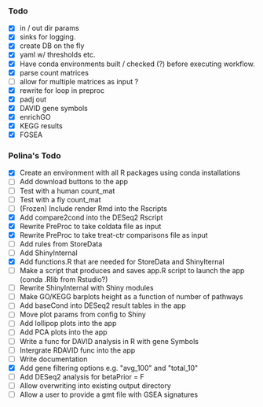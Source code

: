### Todo

   - [x] in / out dir params
   - [x] sinks for logging.
   - [x] create DB on the fly
   - [x] yaml w/ thresholds etc.
   - [x] Have conda environments built / checked (?) before executing workflow.
   - [x] parse count matrices
   - [ ] allow for multiple matrices as input ?
   - [x] rewrite for loop in preproc
   - [x] padj out
   - [x] DAVID gene symbols
   - [x] enrichGO
   - [x] KEGG results
   - [x] FGSEA

### Polina's Todo

   - [x] Create an environment with all R packages using conda installations
   - [ ] Add download buttons to the app
   - [ ] Test with a human count_mat
   - [ ] Test with a fly count_mat
   - [ ] (Frozen) Include render Rmd into the Rscripts
   - [x] Add compare2cond into the DESeq2 Rscript
   - [x] Rewrite PreProc to take coldata file as input
   - [x] Rewrite PreProc to take treat-ctr comparisons file as input
   - [ ] Add rules from StoreData
   - [ ] Add ShinyInternal
   - [x] Add functions.R that are needed for StoreData and ShinyIternal
   - [ ] Make a script that produces and saves app.R script to launch the app (conda .Rlib from Rstudio?)
   - [ ] Rewrite ShinyInternal with Shiny modules
   - [ ] Make GO/KEGG barplots height as a function of number of pathways
   - [ ] Add baseCond into DESeq2 result tables in the app
   - [ ] Move plot params from config to Shiny
   - [ ] Add lollipop plots into the app
   - [ ] Add PCA plots into the app
   - [ ] Write a func for DAVID analysis in R with gene Symbols
   - [ ] Intergrate RDAVID func into the app
   - [ ] Write documentation
   - [x] Add gene filtering options e.g. "avg_100" and "total_10"
   - [ ] Add DESeq2 analysis for betaPrior = F
   - [ ] Allow overwriting into existing output directory
   - [ ] Allow a user to provide a gmt file with GSEA signatures
